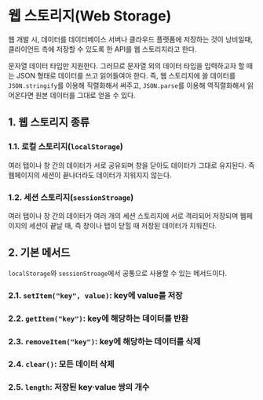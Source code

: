 # 웹 스토리지(Web Storage)

웹 개발 시, 데이터를 데이터베이스 서버나 클라우드 플랫폼에 저장하는 것이 낭비일때, 클라이언트 측에 저장할 수 있도록 한 API를 웹 스토리지라고 한다.

문자열 데이터 타입만 지원한다. 그러므로 문자열 외의 데이터 타입을 입력하고자 할 때는 JSON 형태로 데이터를 쓰고 읽어들여야 한다. 즉, 웹 스토리지에 쓸 데이터를 `JSON.stringify`를 이용해 직렬화해서 써주고, `JSON.parse`를 이용해 역직렬화해서 읽어온다면 원본 데이터를 그대로 얻을 수 있다.

## 1. 웹 스토리지 종류

### 1.1. 로컬 스토리지(`localStorage`)

여러 탭이나 창 간의 데이터가 서로 공유되며 창을 닫아도 데이터가 그대로 유지된다. 즉 웹페이지의 세션이 끝나더라도 데이터가 지워지지 않는다.

### 1.2. 세션 스토리지(`sessionStroage`)

여러 탭이나 창 간의 데이터가 여러 개의 세션 스토리지에 서로 격리되어 저장되며 웹페이지의 세션이 끝날 때, 즉 창이나 탭이 닫힐 때 저장된 데이터가 지워진다.

## 2. 기본 메서드

`localStorage`와 `sessionStroage`에서 공통으로 사용할 수 있는 메서드이다.

### 2.1. `setItem("key", value)`: key에 value를 저장

### 2.2. `getItem("key")`: key에 해당하는 데이터를 반환

### 2.3. `removeItem("key")`: key에 해당하는 데이터를 삭제

### 2.4. `clear()`: 모든 데이터 삭제

### 2.5. `length`: 저장된 key·value 쌍의 개수
